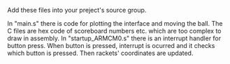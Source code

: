 Add these files into your preject's source group.

In "main.s" there is code for plotting the interface and moving the ball.
The C files are hex code of scoreboard numbers etc. which are too complex to draw in assembly. 
In "startup_ARMCM0.s" there is an interrupt handler for button press. When button is pressed, interrupt is ocurred and it checks which button is pressed. Then rackets' coordinates are updated.

